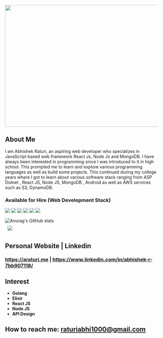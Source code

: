  <img src="https://user-images.githubusercontent.com/15072510/122133656-22e00180-ce0b-11eb-81dd-4e111b4365b5.jpg" width="600" height="400">


## About Me
I am Abhishek Raturi, an aspiring web developer who specializes in JavaScript based web framework React Js, Node Js and MongoDB. I have always been interested in programming since I was introduced to it in high school. This prompted me to learn and explore various programming languages as well as build some projects. This continued during my college years where I got to learn about various software stack ranging from ASP Dotnet , React JS, Node JS, MongoDB , Android as well as AWS services such as S3, DynamoDB.

### Available for Hire (Web Development Stack)

![](https://img.shields.io/badge/Code-React-informational?style=for-the-badge&logo=appveyor&logo=react&logoColor=white&color=4AB197)
![](https://img.shields.io/badge/Code-Redux-informational?style=for-the-badge&logo=Redux&logoColor=white&color=4AB197)
![](https://img.shields.io/badge/Code-JavaScript-informational?style=for-the-badge&logo=JavaScript&logoColor=white&color=4AB197)
![](https://img.shields.io/badge/Code-CSharp-informational?style=for-the-badge&logo=c-sharp&logoColor=white&color=4AB197)
![](https://img.shields.io/badge/Code-.NET-informational?style=for-the-badge&logo=.net&logoColor=white&color=4AB197)
![](https://img.shields.io/badge/Code-MongoDB-informational?style=for-the-badge&logo=MongoDB&logoColor=white&color=4AB197)

![Anurag's GitHub stats](https://github-readme-stats.vercel.app/api?username=abhishek1998&show_icons=true)
<br/>
<a href="https://github.com/abhishek1998">
  <img align="center" style="margin:0.5rem" src="https://github-readme-stats.vercel.app/api/top-langs/?username=abhishek1998&hide=html,css&title_color=black&text_color=black&icon_color=4AB197&bg_color=white" />
</a>


## Personal Website  | Linkedin
### https://araturi.me   |   https://www.linkedin.com/in/abhishek-r-7bb907118/

## Interest
- **Golang**
- **Elixir**
- **React JS**
- **Node JS**
- **API Design**

## How to reach me: raturiabhi1000@gmail.com
